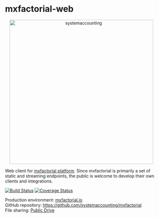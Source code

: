 # mxfactorial-web
<p align="center">
  <a href="http://www.systemaccounting.org/math_identity" target="_blank"><img width="475" alt="systemaccounting" src="https://user-images.githubusercontent.com/12200465/37568924-06f05d08-2a99-11e8-8891-60f373b33421.png"></a>
</p>

Web client for [mxfactorial platform](https://github.com/systemaccounting/mxfactorial). Since mxfactorial is primarily a set of static and streaming endpoints, the public is welcome to develop their own clients and integrations.

[![Build Status](https://travis-ci.org/systemaccounting/mxfactorial.svg?branch=master)](https://travis-ci.org/systemaccounting/mxfactorial) [![Coverage Status](https://coveralls.io/repos/github/systemaccounting/mxfactorial/badge.svg?branch=master&service=github)](https://coveralls.io/github/systemaccounting/mxfactorial?branch=master)

Production environment: [mxfactorial.io](https://mxfactorial.io/)  
GitHub repository: https://github.com/systemaccounting/mxfactorial  
File sharing: [Public Drive](https://drive.google.com/open?id=0B9xlXsaN9dVQWkJERUxNRVZQVWc)  
